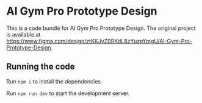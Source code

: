 
  # AI Gym Pro Prototype Design

  This is a code bundle for AI Gym Pro Prototype Design. The original project is available at https://www.figma.com/design/ztKKJvZ0RKdL8zYuzpYmgU/AI-Gym-Pro-Prototype-Design.

  ## Running the code

  Run `npm i` to install the dependencies.

  Run `npm run dev` to start the development server.
  